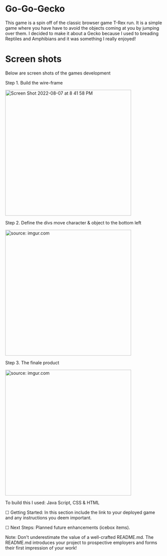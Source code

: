 # Go-Go-Gecko

This game is a spin off of the classic browser game T-Rex run. It is a simple game where you have have to avoid the objects coming at you by jumping over them. I decided to make it about a Gecko because I used to breading Reptiles and Amphibians and it was something I really enjoyed! 

# Screen shots
 Below are screen shots of the games development
 
 Step 1. Build the wire-frame

 <img width="400" alt="Screen Shot 2022-08-07 at 8 41 58 PM" src="https://user-images.githubusercontent.com/9807461/184040251-3f35dc1c-00eb-4852-a521-96bc08db60da.png">

Step 2. Define the divs move character & object to the bottom left

<a href="https://imgur.com/zCxyy7o"><img width="400" src="https://i.imgur.com/zCxyy7o.png" title="source: imgur.com" /></a>

Step 3. The finale product 

<a href="https://imgur.com/Um7ecNI"><img width="400" src="https://i.imgur.com/Um7ecNI.png" title="source: imgur.com" /></a>


To build this I used: Java Script, CSS & HTML 


☐ Getting Started: In this section include the link to your deployed game and any instructions you deem important.

☐ Next Steps: Planned future enhancements (icebox items).

Note: Don't underestimate the value of a well-crafted README.md. The README.md introduces your project to prospective employers and forms their first impression of your work!
